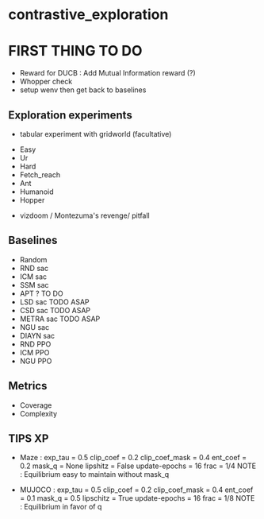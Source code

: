# contrastive_exploration

# FIRST THING TO DO
* Reward for DUCB : Add Mutual Information reward (?)
* Whopper check 
* setup wenv then get back to baselines



## Exploration experiments
* tabular experiment with gridworld (facultative)
<!-- continuous action -->
* Easy 
* Ur
* Hard 
* Fetch_reach 
* Ant
* Humanoid
* Hopper
<!-- image base -->
* vizdoom / Montezuma's revenge/ pitfall

## Baselines
* Random
* RND sac 
* ICM sac 
* SSM sac 
* APT ? TO DO 
* LSD sac TODO ASAP
* CSD sac TODO ASAP
* METRA sac TODO ASAP
* NGU  sac 
* DIAYN sac 
* RND PPO 
* ICM PPO
* NGU PPO

## Metrics 
* Coverage 
* Complexity


## TIPS XP 
* Maze : 
exp_tau = 0.5
clip_coef = 0.2
clip_coef_mask = 0.4
ent_coef = 0.2
mask_q = None
lipshitz = False
update-epochs = 16
frac = 1/4
NOTE : Equilibrium easy to maintain without mask_q

* MUJOCO :
exp_tau = 0.5
clip_coef = 0.2
clip_coef_mask = 0.4
ent_coef = 0.1
mask_q = 0.5
lipschitz = True
update-epochs = 16
frac = 1/8
NOTE : Equilibrium in favor of q 